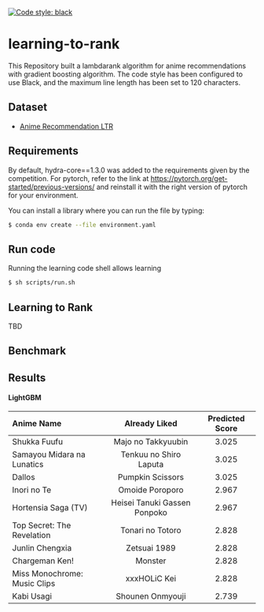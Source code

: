 [![Code style: black](https://img.shields.io/badge/code%20style-black-000000.svg)](https://github.com/psf/black)  
# learning-to-rank
This Repository built a lambdarank algorithm for anime recommendations with gradient boosting algorithm.
The code style has been configured to use Black, and the maximum line length has been set to 120 characters.

## Dataset
+ [Anime Recommendation LTR](https://www.kaggle.com/datasets/ransakaravihara/anime-recommendation-ltr-dataset)

## Requirements
By default, hydra-core==1.3.0 was added to the requirements given by the competition. For pytorch, refer to the link at https://pytorch.org/get-started/previous-versions/ and reinstall it with the right version of pytorch for your environment.

You can install a library where you can run the file by typing:
```sh
$ conda env create --file environment.yaml
```

## Run code
Running the learning code shell allows learning
```sh
$ sh scripts/run.sh
```


## Learning to Rank
TBD


## Benchmark



## Results

#### LightGBM
|Anime Name|Already Liked|Predicted Score|
|:----------|:-----------:|:-------------:|
|         Shukka Fuufu         |      Majo no Takkyuubin      |      3.025      |
|  Samayou Midara na Lunatics  |    Tenkuu no Shiro Laputa    |      3.025      |
|            Dallos            |       Pumpkin Scissors       |      3.025      |
|         Inori no Te          |       Omoide Poroporo        |      2.967      |
|     Hortensia Saga (TV)      | Heisei Tanuki Gassen Ponpoko |      2.967      |
|  Top Secret: The Revelation  |       Tonari no Totoro       |      2.828      |
|       Junlin Chengxia        |         Zetsuai 1989         |      2.828      |
|        Chargeman Ken!        |           Monster            |      2.828      |
| Miss Monochrome: Music Clips |         xxxHOLiC Kei         |      2.828      |
|          Kabi Usagi          |       Shounen Onmyouji       |      2.739      |
